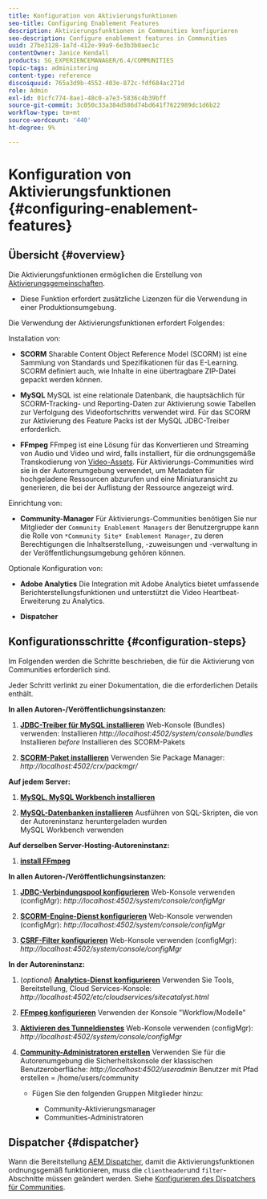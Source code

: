 ```yaml
---
title: Konfiguration von Aktivierungsfunktionen
seo-title: Configuring Enablement Features
description: Aktivierungsfunktionen in Communities konfigurieren
seo-description: Configure enablement features in Communities
uuid: 27be3128-1a7d-412e-99a9-6e3b3b0aec1c
contentOwner: Janice Kendall
products: SG_EXPERIENCEMANAGER/6.4/COMMUNITIES
topic-tags: administering
content-type: reference
discoiquuid: 765a3d9b-4552-403e-872c-fdf684ac271d
role: Admin
exl-id: 01cfc774-8ae1-48c0-a7e3-5836c4b39bff
source-git-commit: 3c050c33a384d586d74bd641f7622989dc1d6b22
workflow-type: tm+mt
source-wordcount: '440'
ht-degree: 9%

---
```


# Konfiguration von Aktivierungsfunktionen {#configuring-enablement-features}

## Übersicht {#overview}

Die Aktivierungsfunktionen ermöglichen die Erstellung von [Aktivierungsgemeinschaften](overview.md#enablement-community).

* Diese Funktion erfordert zusätzliche Lizenzen für die Verwendung in einer Produktionsumgebung.

Die Verwendung der Aktivierungsfunktionen erfordert Folgendes:

Installation von:

* **SCORM**
Sharable Content Object Reference Model (SCORM) ist eine Sammlung von Standards und Spezifikationen für das E-Learning. SCORM definiert auch, wie Inhalte in eine übertragbare ZIP-Datei gepackt werden können.

* **MySQL**
MySQL ist eine relationale Datenbank, die hauptsächlich für SCORM-Tracking- und Reporting-Daten zur Aktivierung sowie Tabellen zur Verfolgung des Videofortschritts verwendet wird. Für das SCORM zur Aktivierung des Feature Packs ist der MySQL JDBC-Treiber erforderlich.

* **FFmpeg**
FFmpeg ist eine Lösung für das Konvertieren und Streaming von Audio und Video und wird, falls installiert, für die ordnungsgemäße Transkodierung von [Video-Assets](../../help/sites-authoring/default-components-foundation.md#video). Für Aktivierungs-Communities wird sie in der Autorenumgebung verwendet, um Metadaten für hochgeladene Ressourcen abzurufen und eine Miniaturansicht zu generieren, die bei der Auflistung der Ressource angezeigt wird.

Einrichtung von:

* **Community-Manager**
Für Aktivierungs-Communities benötigen Sie nur Mitglieder der 
`Community Enablement Managers` der Benutzergruppe kann die Rolle von `*Community Site* Enablement Manager`, zu deren Berechtigungen die Inhaltserstellung, -zuweisungen und -verwaltung in der Veröffentlichungsumgebung gehören können.

Optionale Konfiguration von:

* **Adobe Analytics**
Die Integration mit Adobe Analytics bietet umfassende Berichterstellungsfunktionen und unterstützt die Video Heartbeat-Erweiterung zu Analytics.

* **Dispatcher**

## Konfigurationsschritte {#configuration-steps}

Im Folgenden werden die Schritte beschrieben, die für die Aktivierung von Communities erforderlich sind.

Jeder Schritt verlinkt zu einer Dokumentation, die die erforderlichen Details enthält.

**In allen Autoren-/Veröffentlichungsinstanzen:**

1. **[JDBC-Treiber für MySQL installieren](deploy-communities.md#jdbc-driver-for-mysql)**
Web-Konsole (Bundles) verwenden: Installieren *http://localhost:4502/system/console/bundles*
Installieren *before* Installieren des SCORM-Pakets

1. **[SCORM-Paket installieren](deploy-communities.md#scorm-package)**
Verwenden Sie Package Manager: 
*http://localhost:4502/crx/packmgr/*

**Auf jedem Server:**

1. **[MySQL, MySQL Workbench installieren](mysql.md)**

1. **[MySQL-Datenbanken installieren](mysql.md#database-setup)**
Ausführen von SQL-Skripten, die von der Autoreninstanz heruntergeladen wurden
\
   MySQL Workbench verwenden

**Auf derselben Server-Hosting-Autoreninstanz:**

1. **[install FFmpeg](ffmpeg.md)**

**In allen Autoren-/Veröffentlichungsinstanzen:**

1. **[JDBC-Verbindungspool konfigurieren](mysql.md#configure-jdbc-connections)**
Web-Konsole verwenden (configMgr): 
*http://localhost:4502/system/console/configMgr*

1. **[SCORM-Engine-Dienst konfigurieren](mysql.md#aem-communities-scormengine-service)**
Web-Konsole verwenden (configMgr): 
*http://localhost:4502/system/console/configMgr*

1. **[CSRF-Filter konfigurieren](mysql.md#adobe-granite-csrf-filter)**
Web-Konsole verwenden (configMgr): 
*http://localhost:4502/system/console/configMgr*

**In der Autoreninstanz:**

1. (*optional*) **[Analytics-Dienst konfigurieren](analytics.md)**
Verwenden Sie Tools, Bereitstellung, Cloud Services-Konsole: 
*http://localhost:4502/etc/cloudservices/sitecatalyst.html*

1. **[FFmpeg konfigurieren](ffmpeg.md#configure-ffmpeg-transcoding-service)**
Verwenden der Konsole &quot;Workflow/Modelle&quot;

1. **[Aktivieren des Tunneldienstes](deploy-communities.md#tunnel-service-on-author)**
Web-Konsole verwenden (configMgr): 
*http://localhost:4502/system/console/configMgr*

1. **[Community-Administratoren erstellen](users.md#creating-community-members)** Verwenden Sie für die Autorenumgebung die Sicherheitskonsole der klassischen Benutzeroberfläche: *http://localhost:4502/useradmin*
Benutzer mit Pfad erstellen = /home/users/community

   * Fügen Sie den folgenden Gruppen Mitglieder hinzu:

      * Community-Aktivierungsmanager
      * Communities-Administratoren

## Dispatcher {#dispatcher}

Wann die Bereitstellung [AEM Dispatcher](https://helpx.adobe.com/experience-manager/dispatcher/using/dispatcher.html), damit die Aktivierungsfunktionen ordnungsgemäß funktionieren, muss die `clientheader`und `filter`-Abschnitte müssen geändert werden. Siehe [Konfigurieren des Dispatchers für Communities](dispatcher.md#enablement).
